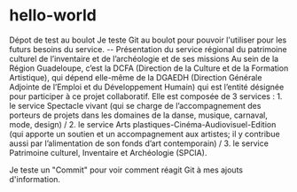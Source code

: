 # hello-world
Dépot de test au boulot
Je teste Git au boulot pour pouvoir l'utiliser pour les futurs besoins du service.
 -- Présentation du service régional du patrimoine culturel de l’inventaire et de l’archéologie et de ses missions
Au sein de la Région Guadeloupe, c’est la DCFA (Direction de la Culture et de la Formation Artistique), qui dépend elle-même de la DGAEDH (Direction Générale Adjointe de l’Emploi et du Développement Humain) qui est l’entité désignée pour participer à ce projet collaboratif. Elle est composée de 3 services : 1. le service Spectacle vivant (qui se charge de l’accompagnement des porteurs de projets dans les domaines de la danse, musique, carnaval,  mode, design) / 2. le service Arts plastiques-Cinéma-Audiovisuel-Edition (qui apporte un soutien et un accompagnement aux artistes; il y contribue aussi par l’alimentation de son fonds d’art contemporain) / 3. le service Patrimoine culturel, Inventaire et Archéologie (SPCIA).

Je teste un "Commit" pour voir comment réagit Git à mes ajouts d'information.
